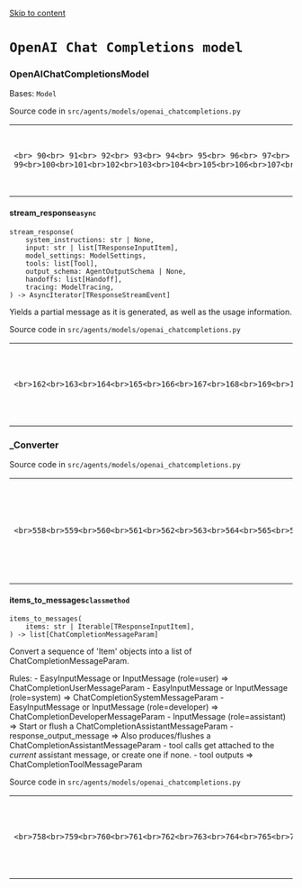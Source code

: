 [Skip to content](https://openai.github.io/openai-agents-python/ref/models/openai_chatcompletions/#openai-chat-completions-model)

# `OpenAI Chat Completions model`

### OpenAIChatCompletionsModel

Bases: `Model`

Source code in `src/agents/models/openai_chatcompletions.py`

|     |     |
| --- | --- |
| ```<br> 90<br> 91<br> 92<br> 93<br> 94<br> 95<br> 96<br> 97<br> 98<br> 99<br>100<br>101<br>102<br>103<br>104<br>105<br>106<br>107<br>108<br>109<br>110<br>111<br>112<br>113<br>114<br>115<br>116<br>117<br>118<br>119<br>120<br>121<br>122<br>123<br>124<br>125<br>126<br>127<br>128<br>129<br>130<br>131<br>132<br>133<br>134<br>135<br>136<br>137<br>138<br>139<br>140<br>141<br>142<br>143<br>144<br>145<br>146<br>147<br>148<br>149<br>150<br>151<br>152<br>153<br>154<br>155<br>156<br>157<br>158<br>159<br>160<br>161<br>162<br>163<br>164<br>165<br>166<br>167<br>168<br>169<br>170<br>171<br>172<br>173<br>174<br>175<br>176<br>177<br>178<br>179<br>180<br>181<br>182<br>183<br>184<br>185<br>186<br>187<br>188<br>189<br>190<br>191<br>192<br>193<br>194<br>195<br>196<br>197<br>198<br>199<br>200<br>201<br>202<br>203<br>204<br>205<br>206<br>207<br>208<br>209<br>210<br>211<br>212<br>213<br>214<br>215<br>216<br>217<br>218<br>219<br>220<br>221<br>222<br>223<br>224<br>225<br>226<br>227<br>228<br>229<br>230<br>231<br>232<br>233<br>234<br>235<br>236<br>237<br>238<br>239<br>240<br>241<br>242<br>243<br>244<br>245<br>246<br>247<br>248<br>249<br>250<br>251<br>252<br>253<br>254<br>255<br>256<br>257<br>258<br>259<br>260<br>261<br>262<br>263<br>264<br>265<br>266<br>267<br>268<br>269<br>270<br>271<br>272<br>273<br>274<br>275<br>276<br>277<br>278<br>279<br>280<br>281<br>282<br>283<br>284<br>285<br>286<br>287<br>288<br>289<br>290<br>291<br>292<br>293<br>294<br>295<br>296<br>297<br>298<br>299<br>300<br>301<br>302<br>303<br>304<br>305<br>306<br>307<br>308<br>309<br>310<br>311<br>312<br>313<br>314<br>315<br>316<br>317<br>318<br>319<br>320<br>321<br>322<br>323<br>324<br>325<br>326<br>327<br>328<br>329<br>330<br>331<br>332<br>333<br>334<br>335<br>336<br>337<br>338<br>339<br>340<br>341<br>342<br>343<br>344<br>345<br>346<br>347<br>348<br>349<br>350<br>351<br>352<br>353<br>354<br>355<br>356<br>357<br>358<br>359<br>360<br>361<br>362<br>363<br>364<br>365<br>366<br>367<br>368<br>369<br>370<br>371<br>372<br>373<br>374<br>375<br>376<br>377<br>378<br>379<br>380<br>381<br>382<br>383<br>384<br>385<br>386<br>387<br>388<br>389<br>390<br>391<br>392<br>393<br>394<br>395<br>396<br>397<br>398<br>399<br>400<br>401<br>402<br>403<br>404<br>405<br>406<br>407<br>408<br>409<br>410<br>411<br>412<br>413<br>414<br>415<br>416<br>417<br>418<br>419<br>420<br>421<br>422<br>423<br>424<br>425<br>426<br>427<br>428<br>429<br>430<br>431<br>432<br>433<br>434<br>435<br>436<br>437<br>438<br>439<br>440<br>441<br>442<br>443<br>444<br>445<br>446<br>447<br>448<br>449<br>450<br>451<br>452<br>453<br>454<br>455<br>456<br>457<br>458<br>459<br>460<br>461<br>462<br>463<br>464<br>465<br>466<br>467<br>468<br>469<br>470<br>471<br>472<br>473<br>474<br>475<br>476<br>477<br>478<br>479<br>480<br>481<br>482<br>483<br>484<br>485<br>486<br>487<br>488<br>489<br>490<br>491<br>492<br>493<br>494<br>495<br>496<br>497<br>498<br>499<br>500<br>501<br>502<br>503<br>504<br>505<br>506<br>507<br>508<br>509<br>510<br>511<br>512<br>513<br>514<br>515<br>516<br>517<br>518<br>519<br>520<br>521<br>522<br>523<br>524<br>525<br>526<br>527<br>528<br>529<br>530<br>531<br>532<br>533<br>534<br>535<br>536<br>537<br>538<br>539<br>540<br>541<br>542<br>543<br>544<br>545<br>546<br>547<br>548<br>549<br>550<br>551<br>552<br>553<br>554<br>555<br>``` | ```md-code__content<br>class OpenAIChatCompletionsModel(Model):<br>    def __init__(<br>        self,<br>        model: str | ChatModel,<br>        openai_client: AsyncOpenAI,<br>    ) -> None:<br>        self.model = model<br>        self._client = openai_client<br>    def _non_null_or_not_given(self, value: Any) -> Any:<br>        return value if value is not None else NOT_GIVEN<br>    async def get_response(<br>        self,<br>        system_instructions: str | None,<br>        input: str | list[TResponseInputItem],<br>        model_settings: ModelSettings,<br>        tools: list[Tool],<br>        output_schema: AgentOutputSchema | None,<br>        handoffs: list[Handoff],<br>        tracing: ModelTracing,<br>    ) -> ModelResponse:<br>        with generation_span(<br>            model=str(self.model),<br>            model_config=dataclasses.asdict(model_settings)<br>            | {"base_url": str(self._client.base_url)},<br>            disabled=tracing.is_disabled(),<br>        ) as span_generation:<br>            response = await self._fetch_response(<br>                system_instructions,<br>                input,<br>                model_settings,<br>                tools,<br>                output_schema,<br>                handoffs,<br>                span_generation,<br>                tracing,<br>                stream=False,<br>            )<br>            if _debug.DONT_LOG_MODEL_DATA:<br>                logger.debug("Received model response")<br>            else:<br>                logger.debug(<br>                    f"LLM resp:\n{json.dumps(response.choices[0].message.model_dump(), indent=2)}\n"<br>                )<br>            usage = (<br>                Usage(<br>                    requests=1,<br>                    input_tokens=response.usage.prompt_tokens,<br>                    output_tokens=response.usage.completion_tokens,<br>                    total_tokens=response.usage.total_tokens,<br>                )<br>                if response.usage<br>                else Usage()<br>            )<br>            if tracing.include_data():<br>                span_generation.span_data.output = [response.choices[0].message.model_dump()]<br>            span_generation.span_data.usage = {<br>                "input_tokens": usage.input_tokens,<br>                "output_tokens": usage.output_tokens,<br>            }<br>            items = _Converter.message_to_output_items(response.choices[0].message)<br>            return ModelResponse(<br>                output=items,<br>                usage=usage,<br>                referenceable_id=None,<br>            )<br>    async def stream_response(<br>        self,<br>        system_instructions: str | None,<br>        input: str | list[TResponseInputItem],<br>        model_settings: ModelSettings,<br>        tools: list[Tool],<br>        output_schema: AgentOutputSchema | None,<br>        handoffs: list[Handoff],<br>        tracing: ModelTracing,<br>    ) -> AsyncIterator[TResponseStreamEvent]:<br>        """<br>        Yields a partial message as it is generated, as well as the usage information.<br>        """<br>        with generation_span(<br>            model=str(self.model),<br>            model_config=dataclasses.asdict(model_settings)<br>            | {"base_url": str(self._client.base_url)},<br>            disabled=tracing.is_disabled(),<br>        ) as span_generation:<br>            response, stream = await self._fetch_response(<br>                system_instructions,<br>                input,<br>                model_settings,<br>                tools,<br>                output_schema,<br>                handoffs,<br>                span_generation,<br>                tracing,<br>                stream=True,<br>            )<br>            usage: CompletionUsage | None = None<br>            state = _StreamingState()<br>            async for chunk in stream:<br>                if not state.started:<br>                    state.started = True<br>                    yield ResponseCreatedEvent(<br>                        response=response,<br>                        type="response.created",<br>                    )<br>                # The usage is only available in the last chunk<br>                usage = chunk.usage<br>                if not chunk.choices or not chunk.choices[0].delta:<br>                    continue<br>                delta = chunk.choices[0].delta<br>                # Handle text<br>                if delta.content:<br>                    if not state.text_content_index_and_output:<br>                        # Initialize a content tracker for streaming text<br>                        state.text_content_index_and_output = (<br>                            0 if not state.refusal_content_index_and_output else 1,<br>                            ResponseOutputText(<br>                                text="",<br>                                type="output_text",<br>                                annotations=[],<br>                            ),<br>                        )<br>                        # Start a new assistant message stream<br>                        assistant_item = ResponseOutputMessage(<br>                            id=FAKE_RESPONSES_ID,<br>                            content=[],<br>                            role="assistant",<br>                            type="message",<br>                            status="in_progress",<br>                        )<br>                        # Notify consumers of the start of a new output message + first content part<br>                        yield ResponseOutputItemAddedEvent(<br>                            item=assistant_item,<br>                            output_index=0,<br>                            type="response.output_item.added",<br>                        )<br>                        yield ResponseContentPartAddedEvent(<br>                            content_index=state.text_content_index_and_output[0],<br>                            item_id=FAKE_RESPONSES_ID,<br>                            output_index=0,<br>                            part=ResponseOutputText(<br>                                text="",<br>                                type="output_text",<br>                                annotations=[],<br>                            ),<br>                            type="response.content_part.added",<br>                        )<br>                    # Emit the delta for this segment of content<br>                    yield ResponseTextDeltaEvent(<br>                        content_index=state.text_content_index_and_output[0],<br>                        delta=delta.content,<br>                        item_id=FAKE_RESPONSES_ID,<br>                        output_index=0,<br>                        type="response.output_text.delta",<br>                    )<br>                    # Accumulate the text into the response part<br>                    state.text_content_index_and_output[1].text += delta.content<br>                # Handle refusals (model declines to answer)<br>                if delta.refusal:<br>                    if not state.refusal_content_index_and_output:<br>                        # Initialize a content tracker for streaming refusal text<br>                        state.refusal_content_index_and_output = (<br>                            0 if not state.text_content_index_and_output else 1,<br>                            ResponseOutputRefusal(refusal="", type="refusal"),<br>                        )<br>                        # Start a new assistant message if one doesn't exist yet (in-progress)<br>                        assistant_item = ResponseOutputMessage(<br>                            id=FAKE_RESPONSES_ID,<br>                            content=[],<br>                            role="assistant",<br>                            type="message",<br>                            status="in_progress",<br>                        )<br>                        # Notify downstream that assistant message + first content part are starting<br>                        yield ResponseOutputItemAddedEvent(<br>                            item=assistant_item,<br>                            output_index=0,<br>                            type="response.output_item.added",<br>                        )<br>                        yield ResponseContentPartAddedEvent(<br>                            content_index=state.refusal_content_index_and_output[0],<br>                            item_id=FAKE_RESPONSES_ID,<br>                            output_index=0,<br>                            part=ResponseOutputText(<br>                                text="",<br>                                type="output_text",<br>                                annotations=[],<br>                            ),<br>                            type="response.content_part.added",<br>                        )<br>                    # Emit the delta for this segment of refusal<br>                    yield ResponseRefusalDeltaEvent(<br>                        content_index=state.refusal_content_index_and_output[0],<br>                        delta=delta.refusal,<br>                        item_id=FAKE_RESPONSES_ID,<br>                        output_index=0,<br>                        type="response.refusal.delta",<br>                    )<br>                    # Accumulate the refusal string in the output part<br>                    state.refusal_content_index_and_output[1].refusal += delta.refusal<br>                # Handle tool calls<br>                # Because we don't know the name of the function until the end of the stream, we'll<br>                # save everything and yield events at the end<br>                if delta.tool_calls:<br>                    for tc_delta in delta.tool_calls:<br>                        if tc_delta.index not in state.function_calls:<br>                            state.function_calls[tc_delta.index] = ResponseFunctionToolCall(<br>                                id=FAKE_RESPONSES_ID,<br>                                arguments="",<br>                                name="",<br>                                type="function_call",<br>                                call_id="",<br>                            )<br>                        tc_function = tc_delta.function<br>                        state.function_calls[tc_delta.index].arguments += (<br>                            tc_function.arguments if tc_function else ""<br>                        ) or ""<br>                        state.function_calls[tc_delta.index].name += (<br>                            tc_function.name if tc_function else ""<br>                        ) or ""<br>                        state.function_calls[tc_delta.index].call_id += tc_delta.id or ""<br>            function_call_starting_index = 0<br>            if state.text_content_index_and_output:<br>                function_call_starting_index += 1<br>                # Send end event for this content part<br>                yield ResponseContentPartDoneEvent(<br>                    content_index=state.text_content_index_and_output[0],<br>                    item_id=FAKE_RESPONSES_ID,<br>                    output_index=0,<br>                    part=state.text_content_index_and_output[1],<br>                    type="response.content_part.done",<br>                )<br>            if state.refusal_content_index_and_output:<br>                function_call_starting_index += 1<br>                # Send end event for this content part<br>                yield ResponseContentPartDoneEvent(<br>                    content_index=state.refusal_content_index_and_output[0],<br>                    item_id=FAKE_RESPONSES_ID,<br>                    output_index=0,<br>                    part=state.refusal_content_index_and_output[1],<br>                    type="response.content_part.done",<br>                )<br>            # Actually send events for the function calls<br>            for function_call in state.function_calls.values():<br>                # First, a ResponseOutputItemAdded for the function call<br>                yield ResponseOutputItemAddedEvent(<br>                    item=ResponseFunctionToolCall(<br>                        id=FAKE_RESPONSES_ID,<br>                        call_id=function_call.call_id,<br>                        arguments=function_call.arguments,<br>                        name=function_call.name,<br>                        type="function_call",<br>                    ),<br>                    output_index=function_call_starting_index,<br>                    type="response.output_item.added",<br>                )<br>                # Then, yield the args<br>                yield ResponseFunctionCallArgumentsDeltaEvent(<br>                    delta=function_call.arguments,<br>                    item_id=FAKE_RESPONSES_ID,<br>                    output_index=function_call_starting_index,<br>                    type="response.function_call_arguments.delta",<br>                )<br>                # Finally, the ResponseOutputItemDone<br>                yield ResponseOutputItemDoneEvent(<br>                    item=ResponseFunctionToolCall(<br>                        id=FAKE_RESPONSES_ID,<br>                        call_id=function_call.call_id,<br>                        arguments=function_call.arguments,<br>                        name=function_call.name,<br>                        type="function_call",<br>                    ),<br>                    output_index=function_call_starting_index,<br>                    type="response.output_item.done",<br>                )<br>            # Finally, send the Response completed event<br>            outputs: list[ResponseOutputItem] = []<br>            if state.text_content_index_and_output or state.refusal_content_index_and_output:<br>                assistant_msg = ResponseOutputMessage(<br>                    id=FAKE_RESPONSES_ID,<br>                    content=[],<br>                    role="assistant",<br>                    type="message",<br>                    status="completed",<br>                )<br>                if state.text_content_index_and_output:<br>                    assistant_msg.content.append(state.text_content_index_and_output[1])<br>                if state.refusal_content_index_and_output:<br>                    assistant_msg.content.append(state.refusal_content_index_and_output[1])<br>                outputs.append(assistant_msg)<br>                # send a ResponseOutputItemDone for the assistant message<br>                yield ResponseOutputItemDoneEvent(<br>                    item=assistant_msg,<br>                    output_index=0,<br>                    type="response.output_item.done",<br>                )<br>            for function_call in state.function_calls.values():<br>                outputs.append(function_call)<br>            final_response = response.model_copy()<br>            final_response.output = outputs<br>            final_response.usage = (<br>                ResponseUsage(<br>                    input_tokens=usage.prompt_tokens,<br>                    output_tokens=usage.completion_tokens,<br>                    total_tokens=usage.total_tokens,<br>                    output_tokens_details=OutputTokensDetails(<br>                        reasoning_tokens=usage.completion_tokens_details.reasoning_tokens<br>                        if usage.completion_tokens_details<br>                        and usage.completion_tokens_details.reasoning_tokens<br>                        else 0<br>                    ),<br>                )<br>                if usage<br>                else None<br>            )<br>            yield ResponseCompletedEvent(<br>                response=final_response,<br>                type="response.completed",<br>            )<br>            if tracing.include_data():<br>                span_generation.span_data.output = [final_response.model_dump()]<br>            if usage:<br>                span_generation.span_data.usage = {<br>                    "input_tokens": usage.prompt_tokens,<br>                    "output_tokens": usage.completion_tokens,<br>                }<br>    @overload<br>    async def _fetch_response(<br>        self,<br>        system_instructions: str | None,<br>        input: str | list[TResponseInputItem],<br>        model_settings: ModelSettings,<br>        tools: list[Tool],<br>        output_schema: AgentOutputSchema | None,<br>        handoffs: list[Handoff],<br>        span: Span[GenerationSpanData],<br>        tracing: ModelTracing,<br>        stream: Literal[True],<br>    ) -> tuple[Response, AsyncStream[ChatCompletionChunk]]: ...<br>    @overload<br>    async def _fetch_response(<br>        self,<br>        system_instructions: str | None,<br>        input: str | list[TResponseInputItem],<br>        model_settings: ModelSettings,<br>        tools: list[Tool],<br>        output_schema: AgentOutputSchema | None,<br>        handoffs: list[Handoff],<br>        span: Span[GenerationSpanData],<br>        tracing: ModelTracing,<br>        stream: Literal[False],<br>    ) -> ChatCompletion: ...<br>    async def _fetch_response(<br>        self,<br>        system_instructions: str | None,<br>        input: str | list[TResponseInputItem],<br>        model_settings: ModelSettings,<br>        tools: list[Tool],<br>        output_schema: AgentOutputSchema | None,<br>        handoffs: list[Handoff],<br>        span: Span[GenerationSpanData],<br>        tracing: ModelTracing,<br>        stream: bool = False,<br>    ) -> ChatCompletion | tuple[Response, AsyncStream[ChatCompletionChunk]]:<br>        converted_messages = _Converter.items_to_messages(input)<br>        if system_instructions:<br>            converted_messages.insert(<br>                0,<br>                {<br>                    "content": system_instructions,<br>                    "role": "system",<br>                },<br>            )<br>        if tracing.include_data():<br>            span.span_data.input = converted_messages<br>        parallel_tool_calls = (<br>            True if model_settings.parallel_tool_calls and tools and len(tools) > 0 else NOT_GIVEN<br>        )<br>        tool_choice = _Converter.convert_tool_choice(model_settings.tool_choice)<br>        response_format = _Converter.convert_response_format(output_schema)<br>        converted_tools = [ToolConverter.to_openai(tool) for tool in tools] if tools else []<br>        for handoff in handoffs:<br>            converted_tools.append(ToolConverter.convert_handoff_tool(handoff))<br>        if _debug.DONT_LOG_MODEL_DATA:<br>            logger.debug("Calling LLM")<br>        else:<br>            logger.debug(<br>                f"{json.dumps(converted_messages, indent=2)}\n"<br>                f"Tools:\n{json.dumps(converted_tools, indent=2)}\n"<br>                f"Stream: {stream}\n"<br>                f"Tool choice: {tool_choice}\n"<br>                f"Response format: {response_format}\n"<br>            )<br>        ret = await self._get_client().chat.completions.create(<br>            model=self.model,<br>            messages=converted_messages,<br>            tools=converted_tools or NOT_GIVEN,<br>            temperature=self._non_null_or_not_given(model_settings.temperature),<br>            top_p=self._non_null_or_not_given(model_settings.top_p),<br>            frequency_penalty=self._non_null_or_not_given(model_settings.frequency_penalty),<br>            presence_penalty=self._non_null_or_not_given(model_settings.presence_penalty),<br>            max_tokens=self._non_null_or_not_given(model_settings.max_tokens),<br>            tool_choice=tool_choice,<br>            response_format=response_format,<br>            parallel_tool_calls=parallel_tool_calls,<br>            stream=stream,<br>            stream_options={"include_usage": True} if stream else NOT_GIVEN,<br>            extra_headers=_HEADERS,<br>        )<br>        if isinstance(ret, ChatCompletion):<br>            return ret<br>        response = Response(<br>            id=FAKE_RESPONSES_ID,<br>            created_at=time.time(),<br>            model=self.model,<br>            object="response",<br>            output=[],<br>            tool_choice=cast(Literal["auto", "required", "none"], tool_choice)<br>            if tool_choice != NOT_GIVEN<br>            else "auto",<br>            top_p=model_settings.top_p,<br>            temperature=model_settings.temperature,<br>            tools=[],<br>            parallel_tool_calls=parallel_tool_calls or False,<br>        )<br>        return response, ret<br>    def _get_client(self) -> AsyncOpenAI:<br>        if self._client is None:<br>            self._client = AsyncOpenAI()<br>        return self._client<br>``` |

#### stream\_response`async`

```md-code__content
stream_response(
    system_instructions: str | None,
    input: str | list[TResponseInputItem],
    model_settings: ModelSettings,
    tools: list[Tool],
    output_schema: AgentOutputSchema | None,
    handoffs: list[Handoff],
    tracing: ModelTracing,
) -> AsyncIterator[TResponseStreamEvent]

```

Yields a partial message as it is generated, as well as the usage information.

Source code in `src/agents/models/openai_chatcompletions.py`

|     |     |
| --- | --- |
| ```<br>162<br>163<br>164<br>165<br>166<br>167<br>168<br>169<br>170<br>171<br>172<br>173<br>174<br>175<br>176<br>177<br>178<br>179<br>180<br>181<br>182<br>183<br>184<br>185<br>186<br>187<br>188<br>189<br>190<br>191<br>192<br>193<br>194<br>195<br>196<br>197<br>198<br>199<br>200<br>201<br>202<br>203<br>204<br>205<br>206<br>207<br>208<br>209<br>210<br>211<br>212<br>213<br>214<br>215<br>216<br>217<br>218<br>219<br>220<br>221<br>222<br>223<br>224<br>225<br>226<br>227<br>228<br>229<br>230<br>231<br>232<br>233<br>234<br>235<br>236<br>237<br>238<br>239<br>240<br>241<br>242<br>243<br>244<br>245<br>246<br>247<br>248<br>249<br>250<br>251<br>252<br>253<br>254<br>255<br>256<br>257<br>258<br>259<br>260<br>261<br>262<br>263<br>264<br>265<br>266<br>267<br>268<br>269<br>270<br>271<br>272<br>273<br>274<br>275<br>276<br>277<br>278<br>279<br>280<br>281<br>282<br>283<br>284<br>285<br>286<br>287<br>288<br>289<br>290<br>291<br>292<br>293<br>294<br>295<br>296<br>297<br>298<br>299<br>300<br>301<br>302<br>303<br>304<br>305<br>306<br>307<br>308<br>309<br>310<br>311<br>312<br>313<br>314<br>315<br>316<br>317<br>318<br>319<br>320<br>321<br>322<br>323<br>324<br>325<br>326<br>327<br>328<br>329<br>330<br>331<br>332<br>333<br>334<br>335<br>336<br>337<br>338<br>339<br>340<br>341<br>342<br>343<br>344<br>345<br>346<br>347<br>348<br>349<br>350<br>351<br>352<br>353<br>354<br>355<br>356<br>357<br>358<br>359<br>360<br>361<br>362<br>363<br>364<br>365<br>366<br>367<br>368<br>369<br>370<br>371<br>372<br>373<br>374<br>375<br>376<br>377<br>378<br>379<br>380<br>381<br>382<br>383<br>384<br>385<br>386<br>387<br>388<br>389<br>390<br>391<br>392<br>393<br>394<br>395<br>396<br>397<br>398<br>399<br>400<br>401<br>402<br>403<br>404<br>405<br>406<br>407<br>408<br>409<br>410<br>411<br>412<br>413<br>414<br>415<br>416<br>417<br>418<br>419<br>420<br>421<br>422<br>423<br>424<br>425<br>426<br>427<br>428<br>429<br>430<br>431<br>432<br>433<br>434<br>435<br>436<br>437<br>438<br>439<br>``` | ```md-code__content<br>async def stream_response(<br>    self,<br>    system_instructions: str | None,<br>    input: str | list[TResponseInputItem],<br>    model_settings: ModelSettings,<br>    tools: list[Tool],<br>    output_schema: AgentOutputSchema | None,<br>    handoffs: list[Handoff],<br>    tracing: ModelTracing,<br>) -> AsyncIterator[TResponseStreamEvent]:<br>    """<br>    Yields a partial message as it is generated, as well as the usage information.<br>    """<br>    with generation_span(<br>        model=str(self.model),<br>        model_config=dataclasses.asdict(model_settings)<br>        | {"base_url": str(self._client.base_url)},<br>        disabled=tracing.is_disabled(),<br>    ) as span_generation:<br>        response, stream = await self._fetch_response(<br>            system_instructions,<br>            input,<br>            model_settings,<br>            tools,<br>            output_schema,<br>            handoffs,<br>            span_generation,<br>            tracing,<br>            stream=True,<br>        )<br>        usage: CompletionUsage | None = None<br>        state = _StreamingState()<br>        async for chunk in stream:<br>            if not state.started:<br>                state.started = True<br>                yield ResponseCreatedEvent(<br>                    response=response,<br>                    type="response.created",<br>                )<br>            # The usage is only available in the last chunk<br>            usage = chunk.usage<br>            if not chunk.choices or not chunk.choices[0].delta:<br>                continue<br>            delta = chunk.choices[0].delta<br>            # Handle text<br>            if delta.content:<br>                if not state.text_content_index_and_output:<br>                    # Initialize a content tracker for streaming text<br>                    state.text_content_index_and_output = (<br>                        0 if not state.refusal_content_index_and_output else 1,<br>                        ResponseOutputText(<br>                            text="",<br>                            type="output_text",<br>                            annotations=[],<br>                        ),<br>                    )<br>                    # Start a new assistant message stream<br>                    assistant_item = ResponseOutputMessage(<br>                        id=FAKE_RESPONSES_ID,<br>                        content=[],<br>                        role="assistant",<br>                        type="message",<br>                        status="in_progress",<br>                    )<br>                    # Notify consumers of the start of a new output message + first content part<br>                    yield ResponseOutputItemAddedEvent(<br>                        item=assistant_item,<br>                        output_index=0,<br>                        type="response.output_item.added",<br>                    )<br>                    yield ResponseContentPartAddedEvent(<br>                        content_index=state.text_content_index_and_output[0],<br>                        item_id=FAKE_RESPONSES_ID,<br>                        output_index=0,<br>                        part=ResponseOutputText(<br>                            text="",<br>                            type="output_text",<br>                            annotations=[],<br>                        ),<br>                        type="response.content_part.added",<br>                    )<br>                # Emit the delta for this segment of content<br>                yield ResponseTextDeltaEvent(<br>                    content_index=state.text_content_index_and_output[0],<br>                    delta=delta.content,<br>                    item_id=FAKE_RESPONSES_ID,<br>                    output_index=0,<br>                    type="response.output_text.delta",<br>                )<br>                # Accumulate the text into the response part<br>                state.text_content_index_and_output[1].text += delta.content<br>            # Handle refusals (model declines to answer)<br>            if delta.refusal:<br>                if not state.refusal_content_index_and_output:<br>                    # Initialize a content tracker for streaming refusal text<br>                    state.refusal_content_index_and_output = (<br>                        0 if not state.text_content_index_and_output else 1,<br>                        ResponseOutputRefusal(refusal="", type="refusal"),<br>                    )<br>                    # Start a new assistant message if one doesn't exist yet (in-progress)<br>                    assistant_item = ResponseOutputMessage(<br>                        id=FAKE_RESPONSES_ID,<br>                        content=[],<br>                        role="assistant",<br>                        type="message",<br>                        status="in_progress",<br>                    )<br>                    # Notify downstream that assistant message + first content part are starting<br>                    yield ResponseOutputItemAddedEvent(<br>                        item=assistant_item,<br>                        output_index=0,<br>                        type="response.output_item.added",<br>                    )<br>                    yield ResponseContentPartAddedEvent(<br>                        content_index=state.refusal_content_index_and_output[0],<br>                        item_id=FAKE_RESPONSES_ID,<br>                        output_index=0,<br>                        part=ResponseOutputText(<br>                            text="",<br>                            type="output_text",<br>                            annotations=[],<br>                        ),<br>                        type="response.content_part.added",<br>                    )<br>                # Emit the delta for this segment of refusal<br>                yield ResponseRefusalDeltaEvent(<br>                    content_index=state.refusal_content_index_and_output[0],<br>                    delta=delta.refusal,<br>                    item_id=FAKE_RESPONSES_ID,<br>                    output_index=0,<br>                    type="response.refusal.delta",<br>                )<br>                # Accumulate the refusal string in the output part<br>                state.refusal_content_index_and_output[1].refusal += delta.refusal<br>            # Handle tool calls<br>            # Because we don't know the name of the function until the end of the stream, we'll<br>            # save everything and yield events at the end<br>            if delta.tool_calls:<br>                for tc_delta in delta.tool_calls:<br>                    if tc_delta.index not in state.function_calls:<br>                        state.function_calls[tc_delta.index] = ResponseFunctionToolCall(<br>                            id=FAKE_RESPONSES_ID,<br>                            arguments="",<br>                            name="",<br>                            type="function_call",<br>                            call_id="",<br>                        )<br>                    tc_function = tc_delta.function<br>                    state.function_calls[tc_delta.index].arguments += (<br>                        tc_function.arguments if tc_function else ""<br>                    ) or ""<br>                    state.function_calls[tc_delta.index].name += (<br>                        tc_function.name if tc_function else ""<br>                    ) or ""<br>                    state.function_calls[tc_delta.index].call_id += tc_delta.id or ""<br>        function_call_starting_index = 0<br>        if state.text_content_index_and_output:<br>            function_call_starting_index += 1<br>            # Send end event for this content part<br>            yield ResponseContentPartDoneEvent(<br>                content_index=state.text_content_index_and_output[0],<br>                item_id=FAKE_RESPONSES_ID,<br>                output_index=0,<br>                part=state.text_content_index_and_output[1],<br>                type="response.content_part.done",<br>            )<br>        if state.refusal_content_index_and_output:<br>            function_call_starting_index += 1<br>            # Send end event for this content part<br>            yield ResponseContentPartDoneEvent(<br>                content_index=state.refusal_content_index_and_output[0],<br>                item_id=FAKE_RESPONSES_ID,<br>                output_index=0,<br>                part=state.refusal_content_index_and_output[1],<br>                type="response.content_part.done",<br>            )<br>        # Actually send events for the function calls<br>        for function_call in state.function_calls.values():<br>            # First, a ResponseOutputItemAdded for the function call<br>            yield ResponseOutputItemAddedEvent(<br>                item=ResponseFunctionToolCall(<br>                    id=FAKE_RESPONSES_ID,<br>                    call_id=function_call.call_id,<br>                    arguments=function_call.arguments,<br>                    name=function_call.name,<br>                    type="function_call",<br>                ),<br>                output_index=function_call_starting_index,<br>                type="response.output_item.added",<br>            )<br>            # Then, yield the args<br>            yield ResponseFunctionCallArgumentsDeltaEvent(<br>                delta=function_call.arguments,<br>                item_id=FAKE_RESPONSES_ID,<br>                output_index=function_call_starting_index,<br>                type="response.function_call_arguments.delta",<br>            )<br>            # Finally, the ResponseOutputItemDone<br>            yield ResponseOutputItemDoneEvent(<br>                item=ResponseFunctionToolCall(<br>                    id=FAKE_RESPONSES_ID,<br>                    call_id=function_call.call_id,<br>                    arguments=function_call.arguments,<br>                    name=function_call.name,<br>                    type="function_call",<br>                ),<br>                output_index=function_call_starting_index,<br>                type="response.output_item.done",<br>            )<br>        # Finally, send the Response completed event<br>        outputs: list[ResponseOutputItem] = []<br>        if state.text_content_index_and_output or state.refusal_content_index_and_output:<br>            assistant_msg = ResponseOutputMessage(<br>                id=FAKE_RESPONSES_ID,<br>                content=[],<br>                role="assistant",<br>                type="message",<br>                status="completed",<br>            )<br>            if state.text_content_index_and_output:<br>                assistant_msg.content.append(state.text_content_index_and_output[1])<br>            if state.refusal_content_index_and_output:<br>                assistant_msg.content.append(state.refusal_content_index_and_output[1])<br>            outputs.append(assistant_msg)<br>            # send a ResponseOutputItemDone for the assistant message<br>            yield ResponseOutputItemDoneEvent(<br>                item=assistant_msg,<br>                output_index=0,<br>                type="response.output_item.done",<br>            )<br>        for function_call in state.function_calls.values():<br>            outputs.append(function_call)<br>        final_response = response.model_copy()<br>        final_response.output = outputs<br>        final_response.usage = (<br>            ResponseUsage(<br>                input_tokens=usage.prompt_tokens,<br>                output_tokens=usage.completion_tokens,<br>                total_tokens=usage.total_tokens,<br>                output_tokens_details=OutputTokensDetails(<br>                    reasoning_tokens=usage.completion_tokens_details.reasoning_tokens<br>                    if usage.completion_tokens_details<br>                    and usage.completion_tokens_details.reasoning_tokens<br>                    else 0<br>                ),<br>            )<br>            if usage<br>            else None<br>        )<br>        yield ResponseCompletedEvent(<br>            response=final_response,<br>            type="response.completed",<br>        )<br>        if tracing.include_data():<br>            span_generation.span_data.output = [final_response.model_dump()]<br>        if usage:<br>            span_generation.span_data.usage = {<br>                "input_tokens": usage.prompt_tokens,<br>                "output_tokens": usage.completion_tokens,<br>            }<br>``` |

### \_Converter

Source code in `src/agents/models/openai_chatcompletions.py`

|     |     |
| --- | --- |
| ```<br>558<br>559<br>560<br>561<br>562<br>563<br>564<br>565<br>566<br>567<br>568<br>569<br>570<br>571<br>572<br>573<br>574<br>575<br>576<br>577<br>578<br>579<br>580<br>581<br>582<br>583<br>584<br>585<br>586<br>587<br>588<br>589<br>590<br>591<br>592<br>593<br>594<br>595<br>596<br>597<br>598<br>599<br>600<br>601<br>602<br>603<br>604<br>605<br>606<br>607<br>608<br>609<br>610<br>611<br>612<br>613<br>614<br>615<br>616<br>617<br>618<br>619<br>620<br>621<br>622<br>623<br>624<br>625<br>626<br>627<br>628<br>629<br>630<br>631<br>632<br>633<br>634<br>635<br>636<br>637<br>638<br>639<br>640<br>641<br>642<br>643<br>644<br>645<br>646<br>647<br>648<br>649<br>650<br>651<br>652<br>653<br>654<br>655<br>656<br>657<br>658<br>659<br>660<br>661<br>662<br>663<br>664<br>665<br>666<br>667<br>668<br>669<br>670<br>671<br>672<br>673<br>674<br>675<br>676<br>677<br>678<br>679<br>680<br>681<br>682<br>683<br>684<br>685<br>686<br>687<br>688<br>689<br>690<br>691<br>692<br>693<br>694<br>695<br>696<br>697<br>698<br>699<br>700<br>701<br>702<br>703<br>704<br>705<br>706<br>707<br>708<br>709<br>710<br>711<br>712<br>713<br>714<br>715<br>716<br>717<br>718<br>719<br>720<br>721<br>722<br>723<br>724<br>725<br>726<br>727<br>728<br>729<br>730<br>731<br>732<br>733<br>734<br>735<br>736<br>737<br>738<br>739<br>740<br>741<br>742<br>743<br>744<br>745<br>746<br>747<br>748<br>749<br>750<br>751<br>752<br>753<br>754<br>755<br>756<br>757<br>758<br>759<br>760<br>761<br>762<br>763<br>764<br>765<br>766<br>767<br>768<br>769<br>770<br>771<br>772<br>773<br>774<br>775<br>776<br>777<br>778<br>779<br>780<br>781<br>782<br>783<br>784<br>785<br>786<br>787<br>788<br>789<br>790<br>791<br>792<br>793<br>794<br>795<br>796<br>797<br>798<br>799<br>800<br>801<br>802<br>803<br>804<br>805<br>806<br>807<br>808<br>809<br>810<br>811<br>812<br>813<br>814<br>815<br>816<br>817<br>818<br>819<br>820<br>821<br>822<br>823<br>824<br>825<br>826<br>827<br>828<br>829<br>830<br>831<br>832<br>833<br>834<br>835<br>836<br>837<br>838<br>839<br>840<br>841<br>842<br>843<br>844<br>845<br>846<br>847<br>848<br>849<br>850<br>851<br>852<br>853<br>854<br>855<br>856<br>857<br>858<br>859<br>860<br>861<br>862<br>863<br>864<br>865<br>866<br>867<br>868<br>869<br>870<br>871<br>872<br>873<br>874<br>875<br>876<br>877<br>878<br>879<br>880<br>881<br>882<br>883<br>884<br>885<br>886<br>887<br>888<br>889<br>890<br>891<br>892<br>893<br>894<br>895<br>896<br>897<br>898<br>899<br>900<br>901<br>902<br>903<br>904<br>905<br>906<br>907<br>908<br>909<br>910<br>911<br>912<br>913<br>914<br>915<br>916<br>917<br>918<br>919<br>920<br>921<br>922<br>923<br>924<br>925<br>926<br>927<br>928<br>929<br>930<br>931<br>932<br>933<br>934<br>935<br>936<br>937<br>938<br>939<br>940<br>941<br>942<br>943<br>944<br>945<br>946<br>947<br>948<br>``` | ```md-code__content<br>class _Converter:<br>    @classmethod<br>    def convert_tool_choice(<br>        cls, tool_choice: Literal["auto", "required", "none"] | str | None<br>    ) -> ChatCompletionToolChoiceOptionParam | NotGiven:<br>        if tool_choice is None:<br>            return NOT_GIVEN<br>        elif tool_choice == "auto":<br>            return "auto"<br>        elif tool_choice == "required":<br>            return "required"<br>        elif tool_choice == "none":<br>            return "none"<br>        else:<br>            return {<br>                "type": "function",<br>                "function": {<br>                    "name": tool_choice,<br>                },<br>            }<br>    @classmethod<br>    def convert_response_format(<br>        cls, final_output_schema: AgentOutputSchema | None<br>    ) -> ResponseFormat | NotGiven:<br>        if not final_output_schema or final_output_schema.is_plain_text():<br>            return NOT_GIVEN<br>        return {<br>            "type": "json_schema",<br>            "json_schema": {<br>                "name": "final_output",<br>                "strict": final_output_schema.strict_json_schema,<br>                "schema": final_output_schema.json_schema(),<br>            },<br>        }<br>    @classmethod<br>    def message_to_output_items(cls, message: ChatCompletionMessage) -> list[TResponseOutputItem]:<br>        items: list[TResponseOutputItem] = []<br>        message_item = ResponseOutputMessage(<br>            id=FAKE_RESPONSES_ID,<br>            content=[],<br>            role="assistant",<br>            type="message",<br>            status="completed",<br>        )<br>        if message.content:<br>            message_item.content.append(<br>                ResponseOutputText(text=message.content, type="output_text", annotations=[])<br>            )<br>        if message.refusal:<br>            message_item.content.append(<br>                ResponseOutputRefusal(refusal=message.refusal, type="refusal")<br>            )<br>        if message.audio:<br>            raise AgentsException("Audio is not currently supported")<br>        if message_item.content:<br>            items.append(message_item)<br>        if message.tool_calls:<br>            for tool_call in message.tool_calls:<br>                items.append(<br>                    ResponseFunctionToolCall(<br>                        id=FAKE_RESPONSES_ID,<br>                        call_id=tool_call.id,<br>                        arguments=tool_call.function.arguments,<br>                        name=tool_call.function.name,<br>                        type="function_call",<br>                    )<br>                )<br>        return items<br>    @classmethod<br>    def maybe_easy_input_message(cls, item: Any) -> EasyInputMessageParam | None:<br>        if not isinstance(item, dict):<br>            return None<br>        keys = item.keys()<br>        # EasyInputMessageParam only has these two keys<br>        if keys != {"content", "role"}:<br>            return None<br>        role = item.get("role", None)<br>        if role not in ("user", "assistant", "system", "developer"):<br>            return None<br>        if "content" not in item:<br>            return None<br>        return cast(EasyInputMessageParam, item)<br>    @classmethod<br>    def maybe_input_message(cls, item: Any) -> Message | None:<br>        if (<br>            isinstance(item, dict)<br>            and item.get("type") == "message"<br>            and item.get("role")<br>            in (<br>                "user",<br>                "system",<br>                "developer",<br>            )<br>        ):<br>            return cast(Message, item)<br>        return None<br>    @classmethod<br>    def maybe_file_search_call(cls, item: Any) -> ResponseFileSearchToolCallParam | None:<br>        if isinstance(item, dict) and item.get("type") == "file_search_call":<br>            return cast(ResponseFileSearchToolCallParam, item)<br>        return None<br>    @classmethod<br>    def maybe_function_tool_call(cls, item: Any) -> ResponseFunctionToolCallParam | None:<br>        if isinstance(item, dict) and item.get("type") == "function_call":<br>            return cast(ResponseFunctionToolCallParam, item)<br>        return None<br>    @classmethod<br>    def maybe_function_tool_call_output(<br>        cls,<br>        item: Any,<br>    ) -> FunctionCallOutput | None:<br>        if isinstance(item, dict) and item.get("type") == "function_call_output":<br>            return cast(FunctionCallOutput, item)<br>        return None<br>    @classmethod<br>    def maybe_item_reference(cls, item: Any) -> ItemReference | None:<br>        if isinstance(item, dict) and item.get("type") == "item_reference":<br>            return cast(ItemReference, item)<br>        return None<br>    @classmethod<br>    def maybe_response_output_message(cls, item: Any) -> ResponseOutputMessageParam | None:<br>        # ResponseOutputMessage is only used for messages with role assistant<br>        if (<br>            isinstance(item, dict)<br>            and item.get("type") == "message"<br>            and item.get("role") == "assistant"<br>        ):<br>            return cast(ResponseOutputMessageParam, item)<br>        return None<br>    @classmethod<br>    def extract_text_content(<br>        cls, content: str | Iterable[ResponseInputContentParam]<br>    ) -> str | list[ChatCompletionContentPartTextParam]:<br>        all_content = cls.extract_all_content(content)<br>        if isinstance(all_content, str):<br>            return all_content<br>        out: list[ChatCompletionContentPartTextParam] = []<br>        for c in all_content:<br>            if c.get("type") == "text":<br>                out.append(cast(ChatCompletionContentPartTextParam, c))<br>        return out<br>    @classmethod<br>    def extract_all_content(<br>        cls, content: str | Iterable[ResponseInputContentParam]<br>    ) -> str | list[ChatCompletionContentPartParam]:<br>        if isinstance(content, str):<br>            return content<br>        out: list[ChatCompletionContentPartParam] = []<br>        for c in content:<br>            if isinstance(c, dict) and c.get("type") == "input_text":<br>                casted_text_param = cast(ResponseInputTextParam, c)<br>                out.append(<br>                    ChatCompletionContentPartTextParam(<br>                        type="text",<br>                        text=casted_text_param["text"],<br>                    )<br>                )<br>            elif isinstance(c, dict) and c.get("type") == "input_image":<br>                casted_image_param = cast(ResponseInputImageParam, c)<br>                if "image_url" not in casted_image_param or not casted_image_param["image_url"]:<br>                    raise UserError(<br>                        f"Only image URLs are supported for input_image {casted_image_param}"<br>                    )<br>                out.append(<br>                    ChatCompletionContentPartImageParam(<br>                        type="image_url",<br>                        image_url={<br>                            "url": casted_image_param["image_url"],<br>                            "detail": casted_image_param["detail"],<br>                        },<br>                    )<br>                )<br>            elif isinstance(c, dict) and c.get("type") == "input_file":<br>                raise UserError(f"File uploads are not supported for chat completions {c}")<br>            else:<br>                raise UserError(f"Unknonw content: {c}")<br>        return out<br>    @classmethod<br>    def items_to_messages(<br>        cls,<br>        items: str | Iterable[TResponseInputItem],<br>    ) -> list[ChatCompletionMessageParam]:<br>        """<br>        Convert a sequence of 'Item' objects into a list of ChatCompletionMessageParam.<br>        Rules:<br>        - EasyInputMessage or InputMessage (role=user) => ChatCompletionUserMessageParam<br>        - EasyInputMessage or InputMessage (role=system) => ChatCompletionSystemMessageParam<br>        - EasyInputMessage or InputMessage (role=developer) => ChatCompletionDeveloperMessageParam<br>        - InputMessage (role=assistant) => Start or flush a ChatCompletionAssistantMessageParam<br>        - response_output_message => Also produces/flushes a ChatCompletionAssistantMessageParam<br>        - tool calls get attached to the *current* assistant message, or create one if none.<br>        - tool outputs => ChatCompletionToolMessageParam<br>        """<br>        if isinstance(items, str):<br>            return [<br>                ChatCompletionUserMessageParam(<br>                    role="user",<br>                    content=items,<br>                )<br>            ]<br>        result: list[ChatCompletionMessageParam] = []<br>        current_assistant_msg: ChatCompletionAssistantMessageParam | None = None<br>        def flush_assistant_message() -> None:<br>            nonlocal current_assistant_msg<br>            if current_assistant_msg is not None:<br>                # The API doesn't support empty arrays for tool_calls<br>                if not current_assistant_msg.get("tool_calls"):<br>                    del current_assistant_msg["tool_calls"]<br>                result.append(current_assistant_msg)<br>                current_assistant_msg = None<br>        def ensure_assistant_message() -> ChatCompletionAssistantMessageParam:<br>            nonlocal current_assistant_msg<br>            if current_assistant_msg is None:<br>                current_assistant_msg = ChatCompletionAssistantMessageParam(role="assistant")<br>                current_assistant_msg["tool_calls"] = []<br>            return current_assistant_msg<br>        for item in items:<br>            # 1) Check easy input message<br>            if easy_msg := cls.maybe_easy_input_message(item):<br>                role = easy_msg["role"]<br>                content = easy_msg["content"]<br>                if role == "user":<br>                    flush_assistant_message()<br>                    msg_user: ChatCompletionUserMessageParam = {<br>                        "role": "user",<br>                        "content": cls.extract_all_content(content),<br>                    }<br>                    result.append(msg_user)<br>                elif role == "system":<br>                    flush_assistant_message()<br>                    msg_system: ChatCompletionSystemMessageParam = {<br>                        "role": "system",<br>                        "content": cls.extract_text_content(content),<br>                    }<br>                    result.append(msg_system)<br>                elif role == "developer":<br>                    flush_assistant_message()<br>                    msg_developer: ChatCompletionDeveloperMessageParam = {<br>                        "role": "developer",<br>                        "content": cls.extract_text_content(content),<br>                    }<br>                    result.append(msg_developer)<br>                elif role == "assistant":<br>                    flush_assistant_message()<br>                    msg_assistant: ChatCompletionAssistantMessageParam = {<br>                        "role": "assistant",<br>                        "content": cls.extract_text_content(content),<br>                    }<br>                    result.append(msg_assistant)<br>                else:<br>                    raise UserError(f"Unexpected role in easy_input_message: {role}")<br>            # 2) Check input message<br>            elif in_msg := cls.maybe_input_message(item):<br>                role = in_msg["role"]<br>                content = in_msg["content"]<br>                flush_assistant_message()<br>                if role == "user":<br>                    msg_user = {<br>                        "role": "user",<br>                        "content": cls.extract_all_content(content),<br>                    }<br>                    result.append(msg_user)<br>                elif role == "system":<br>                    msg_system = {<br>                        "role": "system",<br>                        "content": cls.extract_text_content(content),<br>                    }<br>                    result.append(msg_system)<br>                elif role == "developer":<br>                    msg_developer = {<br>                        "role": "developer",<br>                        "content": cls.extract_text_content(content),<br>                    }<br>                    result.append(msg_developer)<br>                else:<br>                    raise UserError(f"Unexpected role in input_message: {role}")<br>            # 3) response output message => assistant<br>            elif resp_msg := cls.maybe_response_output_message(item):<br>                flush_assistant_message()<br>                new_asst = ChatCompletionAssistantMessageParam(role="assistant")<br>                contents = resp_msg["content"]<br>                text_segments = []<br>                for c in contents:<br>                    if c["type"] == "output_text":<br>                        text_segments.append(c["text"])<br>                    elif c["type"] == "refusal":<br>                        new_asst["refusal"] = c["refusal"]<br>                    elif c["type"] == "output_audio":<br>                        # Can't handle this, b/c chat completions expects an ID which we dont have<br>                        raise UserError(<br>                            f"Only audio IDs are supported for chat completions, but got: {c}"<br>                        )<br>                    else:<br>                        raise UserError(f"Unknown content type in ResponseOutputMessage: {c}")<br>                if text_segments:<br>                    combined = "\n".join(text_segments)<br>                    new_asst["content"] = combined<br>                new_asst["tool_calls"] = []<br>                current_assistant_msg = new_asst<br>            # 4) function/file-search calls => attach to assistant<br>            elif file_search := cls.maybe_file_search_call(item):<br>                asst = ensure_assistant_message()<br>                tool_calls = list(asst.get("tool_calls", []))<br>                new_tool_call = ChatCompletionMessageToolCallParam(<br>                    id=file_search["id"],<br>                    type="function",<br>                    function={<br>                        "name": "file_search_call",<br>                        "arguments": json.dumps(<br>                            {<br>                                "queries": file_search.get("queries", []),<br>                                "status": file_search.get("status"),<br>                            }<br>                        ),<br>                    },<br>                )<br>                tool_calls.append(new_tool_call)<br>                asst["tool_calls"] = tool_calls<br>            elif func_call := cls.maybe_function_tool_call(item):<br>                asst = ensure_assistant_message()<br>                tool_calls = list(asst.get("tool_calls", []))<br>                new_tool_call = ChatCompletionMessageToolCallParam(<br>                    id=func_call["call_id"],<br>                    type="function",<br>                    function={<br>                        "name": func_call["name"],<br>                        "arguments": func_call["arguments"],<br>                    },<br>                )<br>                tool_calls.append(new_tool_call)<br>                asst["tool_calls"] = tool_calls<br>            # 5) function call output => tool message<br>            elif func_output := cls.maybe_function_tool_call_output(item):<br>                flush_assistant_message()<br>                msg: ChatCompletionToolMessageParam = {<br>                    "role": "tool",<br>                    "tool_call_id": func_output["call_id"],<br>                    "content": func_output["output"],<br>                }<br>                result.append(msg)<br>            # 6) item reference => handle or raise<br>            elif item_ref := cls.maybe_item_reference(item):<br>                raise UserError(<br>                    f"Encountered an item_reference, which is not supported: {item_ref}"<br>                )<br>            # 7) If we haven't recognized it => fail or ignore<br>            else:<br>                raise UserError(f"Unhandled item type or structure: {item}")<br>        flush_assistant_message()<br>        return result<br>``` |

#### items\_to\_messages`classmethod`

```md-code__content
items_to_messages(
    items: str | Iterable[TResponseInputItem],
) -> list[ChatCompletionMessageParam]

```

Convert a sequence of 'Item' objects into a list of ChatCompletionMessageParam.

Rules:
\- EasyInputMessage or InputMessage (role=user) => ChatCompletionUserMessageParam
\- EasyInputMessage or InputMessage (role=system) => ChatCompletionSystemMessageParam
\- EasyInputMessage or InputMessage (role=developer) => ChatCompletionDeveloperMessageParam
\- InputMessage (role=assistant) => Start or flush a ChatCompletionAssistantMessageParam
\- response\_output\_message => Also produces/flushes a ChatCompletionAssistantMessageParam
\- tool calls get attached to the _current_ assistant message, or create one if none.
\- tool outputs => ChatCompletionToolMessageParam

Source code in `src/agents/models/openai_chatcompletions.py`

|     |     |
| --- | --- |
| ```<br>758<br>759<br>760<br>761<br>762<br>763<br>764<br>765<br>766<br>767<br>768<br>769<br>770<br>771<br>772<br>773<br>774<br>775<br>776<br>777<br>778<br>779<br>780<br>781<br>782<br>783<br>784<br>785<br>786<br>787<br>788<br>789<br>790<br>791<br>792<br>793<br>794<br>795<br>796<br>797<br>798<br>799<br>800<br>801<br>802<br>803<br>804<br>805<br>806<br>807<br>808<br>809<br>810<br>811<br>812<br>813<br>814<br>815<br>816<br>817<br>818<br>819<br>820<br>821<br>822<br>823<br>824<br>825<br>826<br>827<br>828<br>829<br>830<br>831<br>832<br>833<br>834<br>835<br>836<br>837<br>838<br>839<br>840<br>841<br>842<br>843<br>844<br>845<br>846<br>847<br>848<br>849<br>850<br>851<br>852<br>853<br>854<br>855<br>856<br>857<br>858<br>859<br>860<br>861<br>862<br>863<br>864<br>865<br>866<br>867<br>868<br>869<br>870<br>871<br>872<br>873<br>874<br>875<br>876<br>877<br>878<br>879<br>880<br>881<br>882<br>883<br>884<br>885<br>886<br>887<br>888<br>889<br>890<br>891<br>892<br>893<br>894<br>895<br>896<br>897<br>898<br>899<br>900<br>901<br>902<br>903<br>904<br>905<br>906<br>907<br>908<br>909<br>910<br>911<br>912<br>913<br>914<br>915<br>916<br>917<br>918<br>919<br>920<br>921<br>922<br>923<br>924<br>925<br>926<br>927<br>928<br>929<br>930<br>931<br>932<br>933<br>934<br>935<br>936<br>937<br>938<br>939<br>940<br>941<br>942<br>943<br>944<br>945<br>946<br>947<br>948<br>``` | ```md-code__content<br>@classmethod<br>def items_to_messages(<br>    cls,<br>    items: str | Iterable[TResponseInputItem],<br>) -> list[ChatCompletionMessageParam]:<br>    """<br>    Convert a sequence of 'Item' objects into a list of ChatCompletionMessageParam.<br>    Rules:<br>    - EasyInputMessage or InputMessage (role=user) => ChatCompletionUserMessageParam<br>    - EasyInputMessage or InputMessage (role=system) => ChatCompletionSystemMessageParam<br>    - EasyInputMessage or InputMessage (role=developer) => ChatCompletionDeveloperMessageParam<br>    - InputMessage (role=assistant) => Start or flush a ChatCompletionAssistantMessageParam<br>    - response_output_message => Also produces/flushes a ChatCompletionAssistantMessageParam<br>    - tool calls get attached to the *current* assistant message, or create one if none.<br>    - tool outputs => ChatCompletionToolMessageParam<br>    """<br>    if isinstance(items, str):<br>        return [<br>            ChatCompletionUserMessageParam(<br>                role="user",<br>                content=items,<br>            )<br>        ]<br>    result: list[ChatCompletionMessageParam] = []<br>    current_assistant_msg: ChatCompletionAssistantMessageParam | None = None<br>    def flush_assistant_message() -> None:<br>        nonlocal current_assistant_msg<br>        if current_assistant_msg is not None:<br>            # The API doesn't support empty arrays for tool_calls<br>            if not current_assistant_msg.get("tool_calls"):<br>                del current_assistant_msg["tool_calls"]<br>            result.append(current_assistant_msg)<br>            current_assistant_msg = None<br>    def ensure_assistant_message() -> ChatCompletionAssistantMessageParam:<br>        nonlocal current_assistant_msg<br>        if current_assistant_msg is None:<br>            current_assistant_msg = ChatCompletionAssistantMessageParam(role="assistant")<br>            current_assistant_msg["tool_calls"] = []<br>        return current_assistant_msg<br>    for item in items:<br>        # 1) Check easy input message<br>        if easy_msg := cls.maybe_easy_input_message(item):<br>            role = easy_msg["role"]<br>            content = easy_msg["content"]<br>            if role == "user":<br>                flush_assistant_message()<br>                msg_user: ChatCompletionUserMessageParam = {<br>                    "role": "user",<br>                    "content": cls.extract_all_content(content),<br>                }<br>                result.append(msg_user)<br>            elif role == "system":<br>                flush_assistant_message()<br>                msg_system: ChatCompletionSystemMessageParam = {<br>                    "role": "system",<br>                    "content": cls.extract_text_content(content),<br>                }<br>                result.append(msg_system)<br>            elif role == "developer":<br>                flush_assistant_message()<br>                msg_developer: ChatCompletionDeveloperMessageParam = {<br>                    "role": "developer",<br>                    "content": cls.extract_text_content(content),<br>                }<br>                result.append(msg_developer)<br>            elif role == "assistant":<br>                flush_assistant_message()<br>                msg_assistant: ChatCompletionAssistantMessageParam = {<br>                    "role": "assistant",<br>                    "content": cls.extract_text_content(content),<br>                }<br>                result.append(msg_assistant)<br>            else:<br>                raise UserError(f"Unexpected role in easy_input_message: {role}")<br>        # 2) Check input message<br>        elif in_msg := cls.maybe_input_message(item):<br>            role = in_msg["role"]<br>            content = in_msg["content"]<br>            flush_assistant_message()<br>            if role == "user":<br>                msg_user = {<br>                    "role": "user",<br>                    "content": cls.extract_all_content(content),<br>                }<br>                result.append(msg_user)<br>            elif role == "system":<br>                msg_system = {<br>                    "role": "system",<br>                    "content": cls.extract_text_content(content),<br>                }<br>                result.append(msg_system)<br>            elif role == "developer":<br>                msg_developer = {<br>                    "role": "developer",<br>                    "content": cls.extract_text_content(content),<br>                }<br>                result.append(msg_developer)<br>            else:<br>                raise UserError(f"Unexpected role in input_message: {role}")<br>        # 3) response output message => assistant<br>        elif resp_msg := cls.maybe_response_output_message(item):<br>            flush_assistant_message()<br>            new_asst = ChatCompletionAssistantMessageParam(role="assistant")<br>            contents = resp_msg["content"]<br>            text_segments = []<br>            for c in contents:<br>                if c["type"] == "output_text":<br>                    text_segments.append(c["text"])<br>                elif c["type"] == "refusal":<br>                    new_asst["refusal"] = c["refusal"]<br>                elif c["type"] == "output_audio":<br>                    # Can't handle this, b/c chat completions expects an ID which we dont have<br>                    raise UserError(<br>                        f"Only audio IDs are supported for chat completions, but got: {c}"<br>                    )<br>                else:<br>                    raise UserError(f"Unknown content type in ResponseOutputMessage: {c}")<br>            if text_segments:<br>                combined = "\n".join(text_segments)<br>                new_asst["content"] = combined<br>            new_asst["tool_calls"] = []<br>            current_assistant_msg = new_asst<br>        # 4) function/file-search calls => attach to assistant<br>        elif file_search := cls.maybe_file_search_call(item):<br>            asst = ensure_assistant_message()<br>            tool_calls = list(asst.get("tool_calls", []))<br>            new_tool_call = ChatCompletionMessageToolCallParam(<br>                id=file_search["id"],<br>                type="function",<br>                function={<br>                    "name": "file_search_call",<br>                    "arguments": json.dumps(<br>                        {<br>                            "queries": file_search.get("queries", []),<br>                            "status": file_search.get("status"),<br>                        }<br>                    ),<br>                },<br>            )<br>            tool_calls.append(new_tool_call)<br>            asst["tool_calls"] = tool_calls<br>        elif func_call := cls.maybe_function_tool_call(item):<br>            asst = ensure_assistant_message()<br>            tool_calls = list(asst.get("tool_calls", []))<br>            new_tool_call = ChatCompletionMessageToolCallParam(<br>                id=func_call["call_id"],<br>                type="function",<br>                function={<br>                    "name": func_call["name"],<br>                    "arguments": func_call["arguments"],<br>                },<br>            )<br>            tool_calls.append(new_tool_call)<br>            asst["tool_calls"] = tool_calls<br>        # 5) function call output => tool message<br>        elif func_output := cls.maybe_function_tool_call_output(item):<br>            flush_assistant_message()<br>            msg: ChatCompletionToolMessageParam = {<br>                "role": "tool",<br>                "tool_call_id": func_output["call_id"],<br>                "content": func_output["output"],<br>            }<br>            result.append(msg)<br>        # 6) item reference => handle or raise<br>        elif item_ref := cls.maybe_item_reference(item):<br>            raise UserError(<br>                f"Encountered an item_reference, which is not supported: {item_ref}"<br>            )<br>        # 7) If we haven't recognized it => fail or ignore<br>        else:<br>            raise UserError(f"Unhandled item type or structure: {item}")<br>    flush_assistant_message()<br>    return result<br>``` |